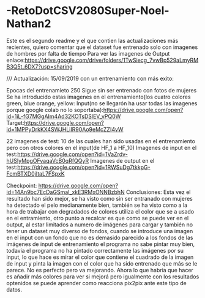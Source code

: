 # -RetoDotCSV2080Super-Noel-Nathan2
Este es el segundo readme y el que contien las actualizaciones más recientes,  quiero comentar que el dataset fue entrenado solo con imagenes de hombres por falta de tiempo
Para ver las imagenes de Output enlace:https://drive.google.com/drive/folders/1TwSiecg_7vwBp529aLmyRMB3Q5t_6DX7?usp=sharing


/// Actualización: 15/09/2019 con un entrenamiento con más exito: 

Epocas del entrenamieto 250
Sigue sin ser entrenado con fotos de mujeres
Se ha introducido estas imagenes en el entrenamiento(los cuatro colores green, blue orange, yellow:
Input(no se llegarón ha usar todas las imagenes porque google colab no lo soportaba):https://drive.google.com/open?id=1iL-fG7MGgAIm4Ad32KOTsDSlEV_vPQ0W  
Target:https://drive.google.com/open?id=1MPPyDrkKX4SWJHLiIR90Ao9eMcZZI4vW

22 imagenes de test:
10 de las cuales han sido usadas en el entrenamiento pero con otros colores en el input(de HF_1 a HF_10)
Imagenes de input en el test:https://drive.google.com/open?id=1VaZrdv-hUSIyMpgOFvaqaVcB0qRfQQyR
Imagenes de output en el test:https://drive.google.com/open?id=1RWSuDg7tkkpG-FcmBTXD0jItaL7FSpxK

Checkpoint: https://drive.google.com/open?id=14An9bc7EcDaGSmaI_xkE3RMxONNBzbhN
Conclusiones: Esta vez el resultado han sido  mejor, se ha visto como sin ser entranado con mujeres  ha detectado el pelo medianamente bien, también se ha visto como a la hora de trabajar con degradados de colores utiliza el color que se a usado en el entramiento, otro punto a recalcar es que como se puede ver en el output, al estar limitados a numero de imágenes para cargar y también no tener un dataset muy diverso de fondos, cuando se introduce una imagen en el input con un fondo que no es demasido parecido a los fondos de las imágenes de input de entrenamiento el programa no sabe pintar muy bien, todavia el programa no ha pintado correctamente las imágenes por su input, lo que hace es mirar el color que contiene el cuadrado de la imagen de input y pinta la imagen con el color que ha sido entrenado que más se le parece. No es perfecto pero va mejorando.
Ahora lo que habria que hacer es añadir más colores para ver si mejorá pero igualmente con los resultados optenidos se puede aprender como reacciona pix2pix ante este tipo de datos.

